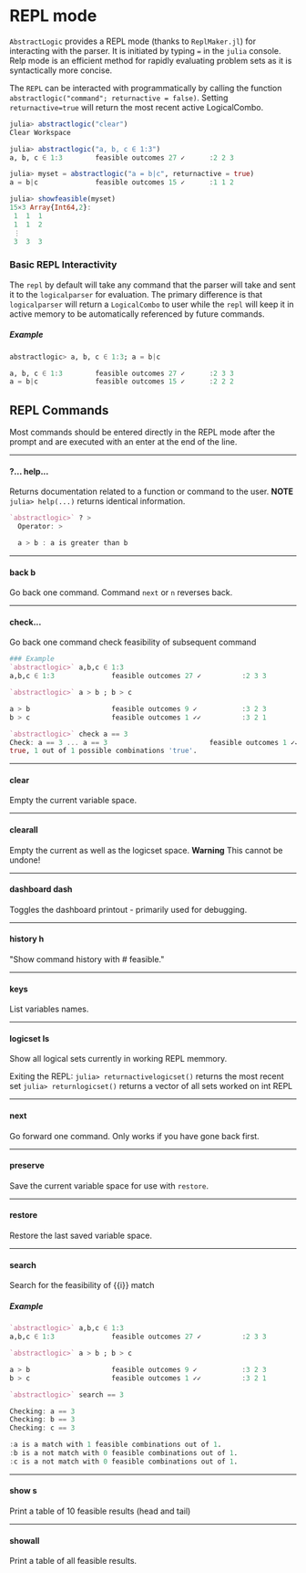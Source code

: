 # REPL mode

`AbstractLogic` provides a REPL mode (thanks to `ReplMaker.jl`) for interacting with the parser. It is initiated by typing `=` in the `julia` console. Relp mode is an efficient method for rapidly evaluating problem sets as it is syntactically more concise.

The `REPL` can be interacted with programmatically by calling the function `abstractlogic("command"; returnactive = false)`. Setting `returnactive=true` will return the most recent active LogicalCombo.

```julia
julia> abstractlogic("clear")
Clear Workspace

julia> abstractlogic("a, b, c ∈ 1:3")
a, b, c ∈ 1:3        feasible outcomes 27 ✓      :2 2 3

julia> myset = abstractlogic("a = b|c", returnactive = true)
a = b|c              feasible outcomes 15 ✓      :1 1 2

julia> showfeasible(myset)
15×3 Array{Int64,2}:
 1  1  1
 1  1  2
 ⋮      
 3  3  3
```

### Basic REPL Interactivity
The `repl` by default will take any command that the parser will take and sent it to the `logicalparser` for evaluation. The primary difference is that `logicalparser` will return a `LogicalCombo` to user while the `repl` will keep it in active memory to be automatically referenced by future commands.
##### Example
```julia
abstractlogic> a, b, c ∈ 1:3; a = b|c

a, b, c ∈ 1:3        feasible outcomes 27 ✓      :2 3 3
a = b|c              feasible outcomes 15 ✓      :2 2 2
```

## REPL Commands
Most commands should be entered directly in the REPL mode after the prompt and are executed with an enter at the end of the line.

---
#### ?... help...
Returns documentation related to a function or command to the user.
**NOTE** `julia> help(...)` returns identical information.
```julia
`abstractlogic>` ? >
  Operator: >

  a > b : a is greater than b
```

---
#### back b
Go back one command. Command `next` or `n` reverses back.

---
#### check...
Go back one command
check feasibility of subsequent command
```julia
### Example
`abstractlogic>` a,b,c ∈ 1:3
a,b,c ∈ 1:3              feasible outcomes 27 ✓          :2 3 3

`abstractlogic>` a > b ; b > c

a > b                    feasible outcomes 9 ✓           :3 2 3
b > c                    feasible outcomes 1 ✓✓          :3 2 1

`abstractlogic>` check a == 3
Check: a == 3 ... a == 3                         feasible outcomes 1 ✓✓          :3 2 1
true, 1 out of 1 possible combinations 'true'.
```
---
#### clear
Empty the current variable space.

---
#### clearall
Empty the current as well as the logicset space.
**Warning** This cannot be undone!

---
#### dashboard dash
Toggles the dashboard printout - primarily used for debugging.

---
#### history h
"Show command history with # feasible."

---
#### keys
List variables names.

---
#### logicset ls
Show all logical sets currently in working REPL memmory.

Exiting the REPL:
`julia> returnactivelogicset()` returns the most recent set
`julia> returnlogicset()` returns a vector of all sets worked on int REPL

---
#### next
Go forward one command. Only works if you have gone back first.

---
#### preserve
Save the current variable space for use with `restore`.

---
#### restore
Restore the last saved variable space.


---
#### search
Search for the feasibility of {{i}} match
##### Example
```julia
`abstractlogic>` a,b,c ∈ 1:3
a,b,c ∈ 1:3              feasible outcomes 27 ✓          :2 3 3

`abstractlogic>` a > b ; b > c

a > b                    feasible outcomes 9 ✓           :3 2 3
b > c                    feasible outcomes 1 ✓✓          :3 2 1

`abstractlogic>` search == 3

Checking: a == 3
Checking: b == 3
Checking: c == 3

:a is a match with 1 feasible combinations out of 1.
:b is a not match with 0 feasible combinations out of 1.
:c is a not match with 0 feasible combinations out of 1.
```
---
#### show s
Print a table of 10 feasible results (head and tail)

---
#### showall
Print a table of all feasible results.

